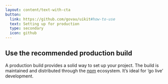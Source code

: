 ```yaml
---
layout: content/text-with-cta
button:
  link: https://github.com/govau/uikit#how-to-use
  text: Setting up for production
  type: secondary
  icon: github
---
```


## Use the recommended production build

A production build provides a solid way to set up your project. The build is maintained and distributed through the [npm](ttps://www.npmjs.com) ecosystem. It’s ideal for ‘go live’ development.
